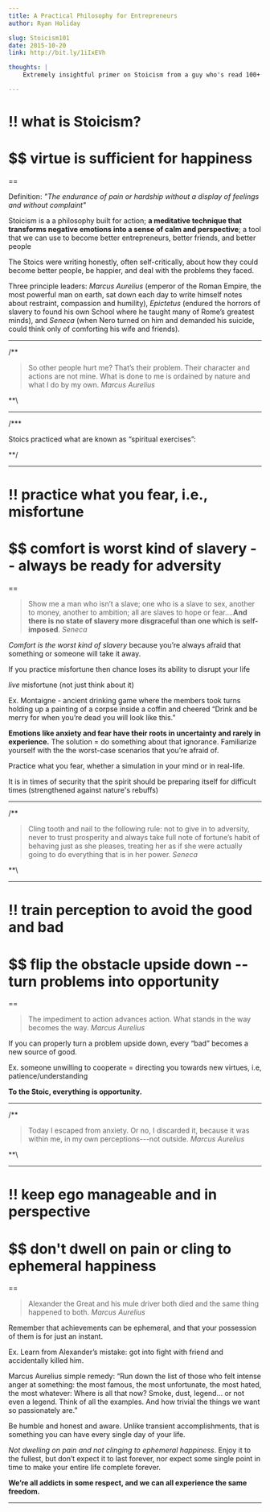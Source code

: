 ```yaml
---
title: A Practical Philosophy for Entrepreneurs 
author: Ryan Holiday

slug: Stoicism101
date: 2015-10-20
link: http://bit.ly/1iIxEVh

thoughts: |
    Extremely insightful primer on Stoicism from a guy who's read 100+ books on the subject. 

---
```



# !! what is Stoicism?

# $$ virtue is sufficient for happiness

== 

Definition: *"The endurance of pain or hardship without a display of feelings and without complaint"*

Stoicism is a a philosophy built for action; **a meditative technique that transforms negative emotions into a sense of calm and perspective**; a tool that we can use to become better entrepreneurs, better friends, and better people

The Stoics were writing honestly, often self-critically, about how they could become better people, be happier, and deal with the problems they faced.

Three principle leaders: *Marcus Aurelius* (emperor of the Roman Empire, the most powerful man on earth, sat down each day to write himself notes about restraint, compassion and humility), *Epictetus* (endured the horrors of slavery to found his own School where he taught many of Rome’s greatest minds), and *Seneca* (when Nero turned on him and demanded his suicide, could think only of comforting his wife and friends).


---

/**

> So other people hurt me? That’s their problem. Their character and actions are not mine. What is done to me is ordained by nature and what I do by my own. <cite> Marcus Aurelius </cite>

**\

---

/***

Stoics practiced what are known as “spiritual exercises”:

**/

---

# !! practice what you fear, i.e., misfortune 

# $$ comfort is worst kind of slavery -- always be ready for adversity 

== 

> Show me a man who isn’t a slave; one who is a slave to sex, another to money, another to ambition; all are slaves to hope or fear....**And there is no state of slavery more disgraceful than one which is self-imposed**.
<cite> Seneca </cite>

*Comfort is the worst kind of slavery* because you’re always afraid that something or someone will take it away. 

If you practice misfortune then chance loses its ability to disrupt your life

*live* misfortune (not just think about it)

Ex. Montaigne - ancient drinking game where the members took turns holding up a painting of a corpse inside a coffin and cheered “Drink and be merry for when you’re dead you will look like this.”

**Emotions like anxiety and fear have their roots in uncertainty and rarely in experience.** The solution = do something about that ignorance. Familiarize yourself with the the worst-case scenarios that you’re afraid of.

Practice what you fear, whether a simulation in your mind or in real-life.

It is in times of security that the spirit should be preparing itself for difficult times (strengthened against nature's rebuffs) 

---

/** 

> Cling tooth and nail to the following rule: not to give in to adversity, never to trust prosperity and always take full note of fortune’s habit of behaving just as she pleases, treating her as if she were actually going to do everything that is in her power. 
<cite> Seneca </cite>

**\

---

# !! train perception to avoid the good and bad  

# $$ flip the obstacle upside down -- turn problems into opportunity 

== 

> The impediment to action advances action. What stands in the way becomes the way. <cite> Marcus Aurelius </cite>

If you can properly turn a problem upside down, every “bad” becomes a new source of good.

Ex. someone unwilling to cooperate = directing you towards new virtues, i.e, patience/understanding 

**To the Stoic, everything is opportunity.**


---

/**

> Today I escaped from anxiety. Or no, I discarded it, because it was within me, in my own perceptions---not outside. <cite> Marcus Aurelius </cite>

**\

---

# !! keep ego manageable and in perspective 

# $$ don't dwell on pain or cling to ephemeral happiness 

==

> Alexander the Great and his mule driver both died and the same thing happened to both. <cite> Marcus Aurelius </cite>

Remember that achievements can be ephemeral, and that your possession of them is for just an instant. 

Ex. Learn from Alexander’s mistake: got into fight with friend and accidentally killed him. 

Marcus Aurelius simple remedy: “Run down the list of those who felt intense anger at something: the most famous, the most unfortunate, the most hated, the most whatever: Where is all that now? Smoke, dust, legend… or not even a legend. Think of all the examples. And how trivial the things we want so passionately are.”

Be humble and honest and aware. Unlike transient accomplishments, that is something you can have every single day of your life.

*Not dwelling on pain and not clinging to ephemeral happiness*. Enjoy it to the fullest, but don’t expect it to last forever, nor expect some single point in time to make your entire life complete forever.

**We’re all addicts in some respect, and we can all experience the same freedom.**


---



